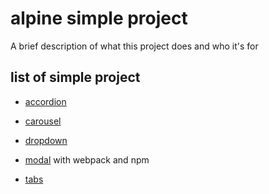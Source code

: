 # alpine simple project

A brief description of what this project does and who it's for

## list of simple project

- [accordion](https://github.com/dark-noob830/alpine-project/tree/main/accordion)

- [carousel](https://github.com/dark-noob830/alpine-project/tree/main/carousel)

- [dropdown](https://github.com/dark-noob830/alpine-project/tree/main/dropdown)

- [modal](https://github.com/dark-noob830/alpine-project/tree/main/modal)
with webpack and npm 

- [tabs](https://github.com/dark-noob830/alpine-project/tree/main/tabs)
